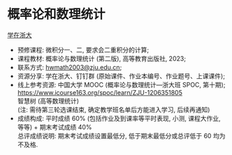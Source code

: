 # 概率论和数理统计

[学在浙大](https://courses.zju.edu.cn/course/90303/content#/)

- 预修课程: 微积分一、二, 要求会二重积分的计算;
- 课程教材: 概率论与数理统计 (第二版), 高等教育出版社, 2023;
- 联系方式: hwmath2003@zju.edu.cn;
- 资源分享: 学在浙大、钉钉群 (原始课件、作业本编号、作业题号、上课课件);
- 线上参考资源: 中国大学 MOOC (概率论与数理统计—浙大班 SPOC, 第十期);  
  https://www.icourse163.org/spoc/learn/ZJU-1206351805  
  智慧树 (高等数理统计)  
  (注: 需待第三轮选课结束, 确定教学班名单后方能进入学习, 后续再通知)
- 成绩构成: 平时成绩 60% (包括作业及到课率等平时表现, 小测, 课程大作业, 等等) + 期末考试成绩 40%  
  总评成绩说明: 期末考试成绩设置最低分, 低于期末最低分或总评低于 60 均为不及格.

